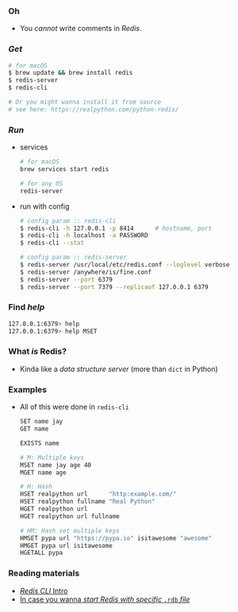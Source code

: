 
### Oh
- You *cannot* write comments in *Redis*.

### *Get*
  ```bash
  # for macOS
  $ brew update && brew install redis
  $ redis-server
  $ redis-cli
  
  # Or you might wanna install it from source
  # see here: https://realpython.com/python-redis/
  ```

### *Run*
- services
  ```bash
  # for macOS
  brew services start redis
  
  # for any OS
  redis-server
  ```

- run with config
  ```bash
  # config param :: redis-cli
  $ redis-cli -h 127.0.0.1 -p 8414      # hostname, port
  $ redis-cli -h localhost -a PASSWORD
  $ redis-cli --stat
  
  # config param :: redis-server
  $ redis-server /usr/local/etc/redis.conf --loglevel verbose
  $ redis-server /anywhere/is/fine.conf
  $ redis-server --port 6379
  $ redis-server --port 7379 --replicaof 127.0.0.1 6379
  ```

### Find *help*
  ```bash
  127.0.0.1:6379> help
  127.0.0.1:6379> help MSET
  ```

### What *is* Redis?
- Kinda like a *data structure server* (more than `dict` in Python)

### Examples
- All of this were done in `redis-cli`
  ```bash
  SET name jay
  GET name
  
  EXISTS name

  # M: Multiple keys
  MSET name jay age 40
  MGET name age
  
  # H: Hash
  HSET realpython url      "http:example.com/"
  HSET realpython fullname "Real Python"
  HGET realpython url
  HGET realpython url fullname

  # HM: Hash set multiple keys
  HMSET pypa url "https://pypa.io" isitawesome "awesome"
  HMGET pypa url isitawesome
  HGETALL pypa
  ```

### Reading materials
- [*Redis CLI* Intro](https://redis.io/topics/rediscli)
- [In case you wanna *start Redis with specific* `.rdb` *file*](https://stackoverflow.com/questions/14497234/how-to-recover-redis-data-from-snapshotrdb-file-copied-from-another-machine)
